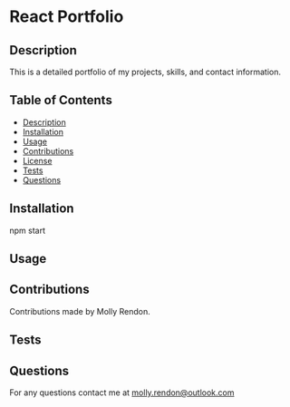 # React Portfolio

## Description
This is a detailed portfolio of my projects, skills, and contact information.


## Table of Contents

- [Description](#description)
- [Installation](#installation)
- [Usage](#usage)
- [Contributions](#contributions)
- [License](#license)
- [Tests](#tests)
- [Questions](#questions)

## Installation
npm start


## Usage



## Contributions

Contributions made by Molly Rendon.

## Tests



## Questions
For any questions contact me at molly.rendon@outlook.com
